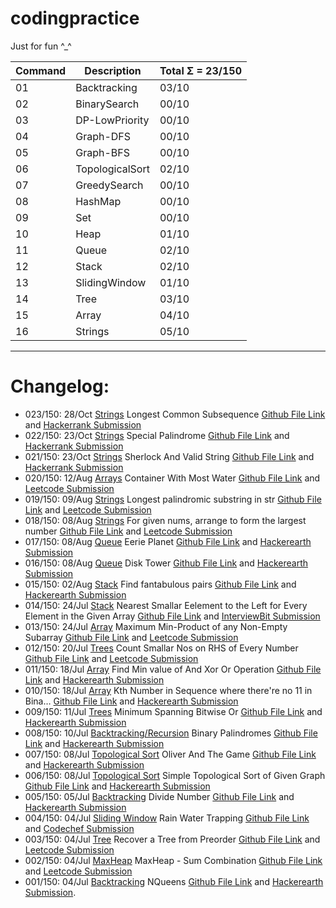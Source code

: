 # codingpractice

Just for fun ^_^

Command | Description| Total Σ = 23/150 
--- | --- | ---
01|Backtracking | 03/10 
02|BinarySearch  | 00/10 
03|DP-LowPriority  | 00/10 
04|Graph-DFS  | 00/10 
05|Graph-BFS  | 00/10 
06|TopologicalSort  | 02/10 
07|GreedySearch  | 00/10 
08|HashMap  | 00/10 
09|Set  | 00/10 
10|Heap  | 01/10 
11|Queue  | 02/10 
12|Stack  | 02/10 
13|SlidingWindow  | 01/10 
14|Tree | 03/10 
15|Array | 04/10 
16|Strings | 05/10 

----

# Changelog:  


* 023/150: 28/Oct [Strings](https://github.com/frosty03/codingpractice/tree/main/16.Strings) Longest Common Subsequence
 [Github File Link](https://github.com/frosty03/codingpractice/blob/main/16.Strings/CommonChild.java) and [Hackerrank Submission](https://www.hackerrank.com/challenges/common-child/submissions/code/240429516)
* 022/150: 23/Oct [Strings](https://github.com/frosty03/codingpractice/tree/main/16.Strings) Special Palindrome
 [Github File Link](https://github.com/frosty03/codingpractice/blob/main/16.Strings/SpecialPalindrome.java) and [Hackerrank Submission](https://www.hackerrank.com/challenges/special-palindrome-again/submissions/code/239733211)
* 021/150: 23/Oct [Strings](https://github.com/frosty03/codingpractice/tree/main/16.Strings) Sherlock And Valid String
 [Github File Link](https://github.com/frosty03/codingpractice/blob/main/16.Strings/SherlockValidString.java) and [Hackerrank Submission](https://www.hackerrank.com/challenges/sherlock-and-valid-string/submissions/code/239721255?h_l=interview&playlist_slugs%5B%5D%5B%5D=interview-preparation-kit&playlist_slugs%5B%5D%5B%5D=strings)
* 020/150: 12/Aug [Arrays](https://github.com/frosty03/codingpractice/tree/main/15.Array) Container With Most Water
 [Github File Link](https://github.com/frosty03/codingpractice/blob/main/15.Array/ContainerMaxWater.java) and [Leetcode Submission](https://leetcode.com/submissions/detail/536966226/)
* 019/150: 09/Aug [Strings](https://github.com/frosty03/codingpractice/tree/main/16.Strings) Longest palindromic substring in str
 [Github File Link](https://github.com/frosty03/codingpractice/blob/main/16.Strings/LongestPalindromicSubStr.java) and [Leetcode Submission](https://leetcode.com/submissions/detail/535319901/)
* 018/150: 08/Aug [Strings](https://github.com/frosty03/codingpractice/tree/main/16.Strings) For given nums, arrange to form the largest number
 [Github File Link](https://github.com/frosty03/codingpractice/blob/main/16.Strings/LargestNumber.java) and [Leetcode Submission](https://leetcode.com/submissions/detail/535319901/)
* 017/150: 08/Aug [Queue](https://github.com/frosty03/codingpractice/blob/main/11.Queue) Eerie Planet
 [Github File Link](https://github.com/frosty03/codingpractice/blob/main/11.Queue/EeriePlanet.java) and [Hackerearth Submission](https://www.hackerearth.com/submission/61707478/)
* 016/150: 08/Aug [Queue](https://github.com/frosty03/codingpractice/blob/main/11.Queue) Disk Tower
 [Github File Link](https://github.com/frosty03/codingpractice/blob/main/11.Queue/DiskTower.java) and [Hackerearth Submission](https://www.hackerearth.com/submission/61691006/)
* 015/150: 02/Aug [Stack](https://github.com/frosty03/codingpractice/tree/main/12.Stack) Find fantabulous pairs
 [Github File Link](https://github.com/frosty03/codingpractice/blob/main/12.Stack/FantabulousPairs.java) and [Hackerearth Submission](https://www.hackerearth.com/submission/61443811/)
* 014/150: 24/Jul [Stack](https://github.com/frosty03/codingpractice/tree/main/15.Array) Nearest Smallar Eelement to the Left for Every Element in the Given Array
 [Github File Link](https://github.com/frosty03/codingpractice/blob/main/12.Stack/PrevSmallar.java) and [InterviewBit Submission](https://www.interviewbit.com/problems/nearest-smaller-element/)
* 013/150: 24/Jul [Array](https://github.com/frosty03/codingpractice/tree/main/15.Array) Maximum Min-Product of any Non-Empty Subarray [Github File Link](https://github.com/frosty03/codingpractice/blob/main/15.Array/MaxSubarray3.java) and [Leetcode Submission](https://leetcode.com/submissions/detail/527433658/)
* 012/150: 20/Jul [Trees](https://github.com/frosty03/codingpractice/tree/main/14.Tree) Count Smallar Nos on RHS of Every Number [Github File Link](https://github.com/frosty03/codingpractice/blob/main/14.Tree/CountSmallarOnRight.java) and [Leetcode Submission](https://leetcode.com/submissions/detail/525460986/)
* 011/150: 18/Jul [Array](https://github.com/frosty03/codingpractice/tree/main/15.Array) Find Min value of And Xor Or Operation [Github File Link](https://github.com/frosty03/codingpractice/blob/main/15.Array/MinAndXorOr.java) and [Hackerearth Submission](https://www.hackerearth.com/submission/60635579/)
* 010/150: 18/Jul [Array](https://github.com/frosty03/codingpractice/tree/main/15.Array) Kth Number in Sequence where there're no 11 in Bina… [Github File Link](https://github.com/frosty03/codingpractice/blob/main/15.Array/KthBinaryNumber.java) and [Hackerearth Submission](https://www.hackerearth.com/submission/60634202/)
* 009/150: 11/Jul [Trees](https://github.com/frosty03/codingpractice/tree/main/14.Tree) Minimum Spanning Bitwise Or [Github File Link](https://github.com/frosty03/codingpractice/blob/main/14.Tree/TravellingTom.java) and [Hackerearth Submission](https://www.hackerearth.com/submission/60409713/)
* 008/150: 10/Jul [Backtracking/Recursion](https://github.com/frosty03/codingpractice/tree/main/01.Backtracking) Binary Palindromes [Github File Link](https://github.com/frosty03/codingpractice/blob/main/01.Backtracking/BinaryPalindrome.java) and [Hackerearth Submission](https://www.hackerearth.com/submission/60344301/)
* 007/150: 08/Jul [Topological Sort](https://github.com/frosty03/codingpractice/tree/main/06.TopologicalSort) Oliver And The Game [Github File Link](https://github.com/frosty03/codingpractice/blob/main/06.TopologicalSort/OliverAndTheGame.java) and [Hackerearth Submission](https://www.hackerearth.com/submission/key/9fbe97cc43a74a77b4a8bdd48eefaae6/?theme=light%20width=%27100%%27%20height=%273266px%27%20frameborder=%270%27%20allowtransparency=%27true%27%20scrolling=%27yes%27) 
* 006/150: 08/Jul [Topological Sort](https://github.com/frosty03/codingpractice/tree/main/06.TopologicalSort) Simple Topological Sort of Given Graph [Github File Link](https://github.com/frosty03/codingpractice/blob/main/06.TopologicalSort/TopSort3.java) and [Hackerearth Submission](https://www.hackerearth.com/submission/key/58aeb546283e468e94ec2fd04410e20d/?theme=light&content-length=828%20width=%27100%%27%20height=%271322px%27%20frameborder=%270%27%20allowtransparency=%27true%27%20scrolling=%27yes%27) 
* 005/150: 05/Jul [Backtracking](https://github.com/frosty03/codingpractice/blob/main/01.Backtracking) Divide Number [Github File Link](https://github.com/frosty03/codingpractice/blob/main/01.Backtracking/DivideNumber.java) and [Hackerearth Submission](https://www.hackerearth.com/submission/key/366f529b8dde45d795b7f674c95a8812/?theme=light%20width=%27100%%27%20height=%271088px%27%20frameborder=%270%27%20allowtransparency=%27true%27%20scrolling=%27yes%27) 
* 004/150: 04/Jul [Sliding Window](https://github.com/frosty03/codingpractice/blob/main/13.SlidingWindow/) Rain Water Trapping [Github File Link](https://github.com/frosty03/codingpractice/blob/main/13.SlidingWindow/TrappingRainWater.java) and [Codechef Submission](https://www.codechef.com/viewsolution/48504733) 
* 003/150: 04/Jul [Tree](https://github.com/frosty03/codingpractice/tree/main/14.Tree) Recover a Tree from Preorder [Github File Link](https://github.com/frosty03/codingpractice/blob/main/14.Tree/RecoverATree.java) and [Leetcode Submission](https://leetcode.com/submissions/detail/517154980/) 
* 002/150: 04/Jul [MaxHeap](https://github.com/frosty03/codingpractice/tree/main/10.Heap) MaxHeap - Sum Combination [Github File Link](https://github.com/frosty03/codingpractice/blob/main/10.Heap/R02MaxHeapMinSumCombination.java) and [Leetcode Submission](https://leetcode.com/submissions/detail/517112904/) 
* 001/150: 04/Jul [Backtracking](https://github.com/frosty03/codingpractice/tree/main/01.Backtracking) NQueens [Github File Link](https://github.com/frosty03/codingpractice/blob/main/01.Backtracking/R01NQueens.java) and [Hackerearth Submission](https://www.hackerearth.com/submission/key/48e2b36ed2334972a355a8557209260e/?theme=light&content-length=1218%20width=%27100%%27%20height=%271988px%27%20frameborder=%270%27%20allowtransparency=%27true%27%20scrolling=%27yes%27). 
